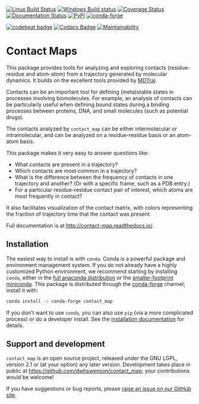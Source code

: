[![Linux Build Status](https://travis-ci.org/dwhswenson/contact_map.svg?branch=master)](https://travis-ci.org/dwhswenson/contact_map)
[![Windows Build status](https://ci.appveyor.com/api/projects/status/em3fo96sjrg2vmcc/branch/master?svg=true)](https://ci.appveyor.com/project/dwhswenson/contact-map/branch/master)
[![Coverage Status](https://coveralls.io/repos/github/dwhswenson/contact_map/badge.svg?branch=master)](https://coveralls.io/github/dwhswenson/contact_map?branch=master)
[![Documentation Status](https://readthedocs.org/projects/contact-map/badge/?version=latest)](http://contact-map.readthedocs.io/en/latest/?badge=latest)
[![PyPI](https://img.shields.io/pypi/v/contact-map.svg)](https://pypi.python.org/pypi/contact-map/)
[![conda-forge](https://img.shields.io/conda/v/conda-forge/contact_map.svg)](https://github.com/conda-forge/contact_map-feedstock)

[![codebeat badge](https://codebeat.co/badges/c7fb604a-35a8-4ccf-afea-18d6bd494726)](https://codebeat.co/projects/github-com-dwhswenson-contact_map-master)
[![Codacy Badge](https://api.codacy.com/project/badge/Grade/f7f3cf53698e4655ac8895f13fa5dea6)](https://www.codacy.com/app/dwhswenson/contact_map?utm_source=github.com&amp;utm_medium=referral&amp;utm_content=dwhswenson/contact_map&amp;utm_campaign=Badge_Grade)
[![Maintainability](https://api.codeclimate.com/v1/badges/84768756d594176d8da6/maintainability)](https://codeclimate.com/github/dwhswenson/contact_map/maintainability)

# Contact Maps

This package provides tools for analyzing and exploring contacts
(residue-residue and atom-atom) from a trajectory generated by molecular
dynamics. It builds on the excellent tools provided by
[MDTraj](http://mdtraj.org).

Contacts can be an important tool for defining (meta)stable states in
processes involving biomolecules. For example, an analysis of contacts can
be particularly useful when defining bound states during a binding processes
between proteins, DNA, and small molecules (such as potential drugs).

The contacts analyzed by `contact_map` can be either intermolecular or
intramolecular, and can be analyzed on a residue-residue basis or an
atom-atom basis.

This package makes it very easy to answer questions like:

* What contacts are present in a trajectory?
* Which contacts are most common in a trajectory?
* What is the difference between the frequency of contacts in one trajectory
  and another?  (Or with a specific frame, such as a PDB entry.)
* For a particular residue-residue contact pair of interest, which atoms are
  most frequently in contact?

It also facilitates visualization of the contact matrix, with colors
representing the fraction of trajectory time that the contact was present.

Full documentation is at http://contact-map.readthedocs.io/.

## Installation

The easiest way to install is with `conda`. Conda is a powerful package and
environment management system. If you do not already have a highly
customized Python environment, we recommend starting by installing `conda`,
either in the [full anaconda
distribution](https://www.anaconda.com/download/) or the [smaller-footprint
miniconda](https://conda.io/miniconda.html). This package is distributed
through the [conda-forge](http://conda-forge.org) channel; install it with:

```bash
conda install -c conda-forge contact_map
```

If you don't want to use `conda`, you can also use `pip` (via a more
complicated process) or do a developer install. See the [installation
documentation](http://contact-map.readthedocs.io/en/latest/installing.html)
for details.

## Support and development

`contact_map` is an open source project, released under the GNU LGPL,
version 2.1 or (at your option) any later version. Development takes place
in public at https://github.com/dwhswenson/contact_map; your contributions
would be welcome!

If you have suggestions or bug reports, please [raise an issue on our GitHub
site](https://github.com/dwhswenson/contact_map/issues).
